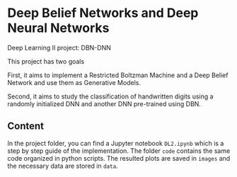 # Deep Belief Networks and Deep Neural Networks
Deep Learning II project: DBN-DNN

This project has two goals

First, it aims to implement a Restricted Boltzman Machine and a Deep Belief Network and use them as Generative Models.

Second, it aims to study the classification of handwritten digits using a randomly initialized DNN and another DNN pre-trained using DBN.


## Content

In the project folder, you can find a Jupyter notebook `DL2.ipynb` which is a step by step guide of the implementation. The folder `code` contains the same code organized in python scripts. The resulted plots are saved in `images` and the necessary data are stored in `data`.
